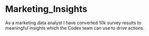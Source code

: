# Marketing_Insights
As a marketing data analyst I have converted 10k survey results to meaningful insights which the Codex team can use to drive actions.
